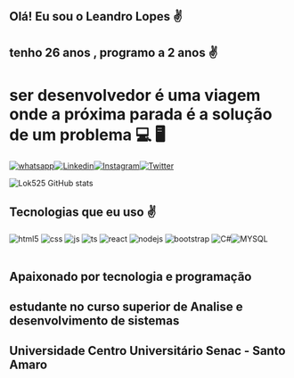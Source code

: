 ## Olá! Eu sou o Leandro Lopes ✌️
## tenho 26 anos , programo a 2 anos ✌️
<h1>ser desenvolvedor é uma viagem onde a próxima parada é a solução de um problema 💻 🖥️</h1> 


[![whatsapp](https://img.shields.io/badge/WhatsApp-25D366?style=for-the-badge&logo=whatsapp&logoColor=white)](http://wa.me/5511959710870)[![Linkedin](https://img.shields.io/badge/LinkedIn-0077B5?style=for-the-badge&logo=linkedin&logoColor=white)](https://www.linkedin.com/feed/?trk=guest_homepage-basic_nav-header-signin)[![Instagram](https://img.shields.io/badge/Instagram-E4405F?style=for-the-badge&logo=instagram&logoColor=white)](https://www.instagram.com/leandrols19/)[![Twitter](https://img.shields.io/badge/Twitter-1DA1F2?style=for-the-badge&logo=twitter&logoColor=white)](https://twitter.com/Lok514)

![Lok525 GitHub stats](https://github-readme-stats.vercel.app/api?username=LEANDRO-DV&show_icons=true&theme=merko)

## Tecnologias que eu uso ✌️

  <div style="display: inline_block">
  <img align="center" alt="html5" src="https://img.shields.io/badge/HTML5-E34F26?style=for-the-badge&logo=html5&logoColor=white"/>
  <img align="center" alt="css" src="https://img.shields.io/badge/CSS3-1572B6?style=for-the-badge&logo=css3&logoColor=white"/>
  <img align="center" alt="js" src="https://img.shields.io/badge/JavaScript-F7DF1E?style=for-the-badge&logo=javascript&logoColor=black"/>
  <img align="center" alt="ts" src="https://img.shields.io/badge/TypeScript-007ACC?style=for-the-badge&logo=typescript&logoColor=white"/>
  <img align="center" alt="react" src="https://img.shields.io/badge/React-20232A?style=for-the-badge&logo=react&logoColor=61DAFB"/>
  <img align="center" alt="nodejs" src="https://img.shields.io/badge/Node.js-43853D?style=for-the-badge&logo=node.js&logoColor=white"/>
<img align="center" alt="bootstrap" src="https://img.shields.io/badge/Bootstrap-563D7C?style=for-the-badge&logo=bootstrap&logoColor=white"/>
<img align="center" alt="C#"src="https://img.shields.io/badge/C%23-239120?style=for-the-badge&logo=c-sharp&logoColor=white"/><img align="center" alt="MYSQL"src="https://img.shields.io/badge/MySQL-00000F?style=for-the-badge&logo=mysql&logoColor=white"/></div><br/>

## Apaixonado por tecnologia e programação
## estudante no curso superior de Analise e desenvolvimento de sistemas 
## Universidade Centro Universitário Senac - Santo Amaro
